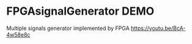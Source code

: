 # FPGAsignalGenerator DEMO
Multiple signals generator implemented by FPGA
https://youtu.be/BcA-4w58e8c
